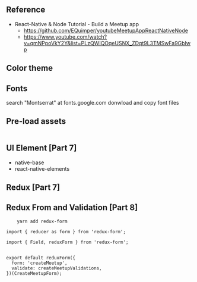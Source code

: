 ## Reference
- React-Native & Node Tutorial - Build a Meetup app
    - https://github.com/EQuimper/youtubeMeetupAppReactNativeNode
    - https://www.youtube.com/watch?v=qmNPpoVkY2Y&list=PLzQWIQOqeUSNX_ZDqt9L3TMSwFa9GbIwp

## Color theme

## Fonts
search "Montserrat" at fonts.google.com
donwload and copy font files

## Pre-load assets
```
```

## UI Element [Part 7]
- native-base
- react-native-elements


## Redux [Part 7]



## Redux From and Validation [Part 8]
```
    yarn add redux-form
```
```
import { reducer as form } from 'redux-form';

import { Field, reduxForm } from 'redux-form';


export default reduxForm({
  form: 'createMeetup',
  validate: createMeetupValidations,
})(CreateMeetupForm);
```
